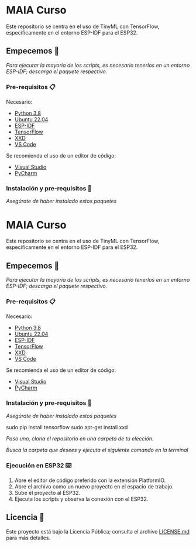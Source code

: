 # MAIA Curso

Este repositorio se centra en el uso de TinyML con TensorFlow, específicamente en el entorno ESP-IDF para el ESP32.

## Empecemos 🚀

_Para ejecutar la mayoría de los scripts, es necesario tenerlos en un entorno ESP-IDF; descarga el paquete respectivo._

### Pre-requisitos 📋

Necesario:

- [Python 3.8](https://www.python.org/downloads/)
- [Ubuntu 22.04](https://releases.ubuntu.com/22.04/)
- [ESP-IDF](https://docs.espressif.com/projects/esp-idf/en/latest/esp32/get-started/)
- [TensorFlow](https://www.tensorflow.org/install)
- [XXD](https://linux.die.net/man/1/xxd)
- [VS Code](https://code.visualstudio.com/)

Se recomienda el uso de un editor de código:

- [Visual Studio](https://code.visualstudio.com/docs/setup/linux)
- [PyCharm](https://linuxconfig.org/how-to-install-pycharm-on-ubuntu-20-04-linux-desktop)


### Instalación y pre-requisitos 🔧

_Asegúrate de haber instalado estos paquetes_

# MAIA Curso

Este repositorio se centra en el uso de TinyML con TensorFlow, específicamente en el entorno ESP-IDF para el ESP32.

## Empecemos 🚀

_Para ejecutar la mayoría de los scripts, es necesario tenerlos en un entorno ESP-IDF; descarga el paquete respectivo._

### Pre-requisitos 📋

Necesario:

- [Python 3.8](https://www.python.org/downloads/)
- [Ubuntu 22.04](https://releases.ubuntu.com/22.04/)
- [ESP-IDF](https://docs.espressif.com/projects/esp-idf/en/latest/esp32/get-started/)
- [TensorFlow](https://www.tensorflow.org/install)
- [XXD](https://linux.die.net/man/1/xxd)
- [VS Code](https://code.visualstudio.com/)

Se recomienda el uso de un editor de código:

- [Visual Studio](https://code.visualstudio.com/docs/setup/linux)
- [PyCharm](https://linuxconfig.org/how-to-install-pycharm-on-ubuntu-20-04-linux-desktop)


### Instalación y pre-requisitos 🔧

_Asegúrate de haber instalado estos paquetes_

sudo pip install tensorflow
sudo apt-get install xxd


_Paso uno, clona el repositorio en una carpeta de tu elección._

_Busca la carpeta que desees y ejecuta el siguiente comando en la terminal_


### Ejecución en ESP32 ⌨️

1. Abre el editor de código preferido con la extensión PlatformIO.
2. Abre el archivo como un nuevo proyecto en el espacio de trabajo.
3. Sube el proyecto al ESP32.
4. Ejecuta los scripts y observa la conexión con el ESP32.

## Licencia 📄

Este proyecto está bajo la Licencia Pública; consulta el archivo [LICENSE.md](LICENSE.md) para más detalles.
